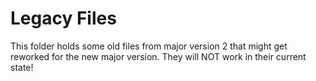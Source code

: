 # Legacy Files

This folder holds some old files from major version 2 that might get reworked
for the new major version. They will NOT work in their current state!